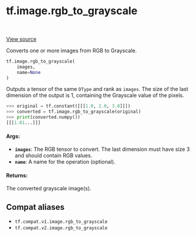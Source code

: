 <div itemscope itemtype="http://developers.google.com/ReferenceObject">
<meta itemprop="name" content="tf.image.rgb_to_grayscale" />
<meta itemprop="path" content="Stable" />
</div>

# tf.image.rgb_to_grayscale

<!-- Insert buttons and diff -->

<table class="tfo-notebook-buttons tfo-api" align="left">
</table>

<a target="_blank" href="/code/stable/tensorflow/python/ops/image_ops_impl.py">View source</a>



Converts one or more images from RGB to Grayscale.

``` python
tf.image.rgb_to_grayscale(
    images,
    name=None
)
```



<!-- Placeholder for "Used in" -->

Outputs a tensor of the same `DType` and rank as `images`.  The size of the
last dimension of the output is 1, containing the Grayscale value of the
pixels.

```python
>>> original = tf.constant([[[1.0, 2.0, 3.0]]])
>>> converted = tf.image.rgb_to_grayscale(original)
>>> print(converted.numpy())
[[[1.81...]]]

```

#### Args:


* <b>`images`</b>: The RGB tensor to convert. The last dimension must have size 3 and
  should contain RGB values.
* <b>`name`</b>: A name for the operation (optional).


#### Returns:

The converted grayscale image(s).


## Compat aliases

* `tf.compat.v1.image.rgb_to_grayscale`
* `tf.compat.v2.image.rgb_to_grayscale`

